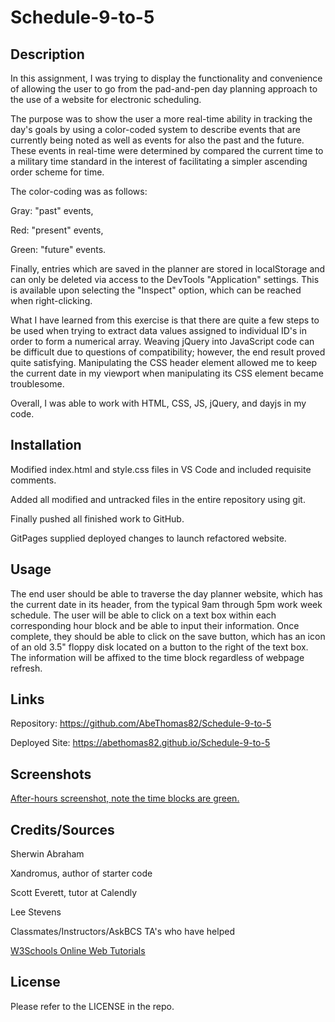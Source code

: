 # Schedule-9-to-5

## Description

In this assignment, I was trying to display the functionality and convenience of allowing the user to go from the pad-and-pen day planning approach to the use of a website for electronic scheduling.

The purpose was to show the user a more real-time ability in tracking the day's goals by using a color-coded system to describe events that are currently being noted as well as events for also the past and the future. These events in real-time were determined by compared the current time to a military time standard in the interest of facilitating a simpler ascending order scheme for time.

The color-coding was as follows:

Gray: "past" events,

Red: "present" events,

Green: "future" events.

Finally, entries which are saved in the planner are stored in localStorage and can only be deleted via access to the DevTools "Application" settings. This is available upon selecting the "Inspect" option, which can be reached when right-clicking.

What I have learned from this exercise is that there are quite a few steps to be used when trying to extract data values assigned to individual ID's in order to form a numerical array.  Weaving jQuery into JavaScript code can be difficult due to questions of compatibility; however, the end result proved quite satisfying. Manipulating the CSS header element allowed me to keep the current date in my viewport when manipulating its CSS element became troublesome. 

Overall, I was able to work with HTML, CSS, JS, jQuery, and dayjs in my code.

## Installation

Modified index.html and style.css files in VS Code and included requisite comments.

Added all modified and untracked files in the entire repository using git.

Finally pushed all finished work to GitHub.

GitPages supplied deployed changes to launch refactored website.

## Usage

The end user should be able to traverse the day planner website, which has the current date in its header, from the typical 9am through 5pm work week schedule. The user will be able to click on a text box within each corresponding hour block and be able to input their information. Once complete, they should be able to click on the save button, which has an icon of an old 3.5" floppy disk located on a button to the right of the text box. The information will be affixed to the time block regardless of webpage refresh. 

## Links

Repository: https://github.com/AbeThomas82/Schedule-9-to-5

Deployed Site: https://abethomas82.github.io/Schedule-9-to-5

## Screenshots

[After-hours screenshot, note the time blocks are green.](./assets/Screenshot1.png)

## Credits/Sources

Sherwin Abraham

Xandromus, author of starter code

Scott Everett, tutor at Calendly

Lee Stevens

Classmates/Instructors/AskBCS TA's who have helped

[W3Schools Online Web Tutorials](https://www.w3schools.com/)

## License

Please refer to the LICENSE in the repo.